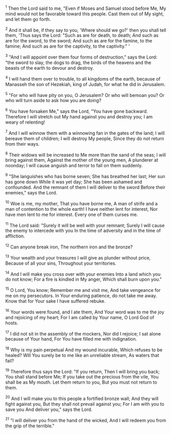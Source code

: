 <sup>1</sup> 
Then the Lord said to me, "Even if Moses and Samuel stood before Me, My mind would not be favorable toward this people. Cast them out of My sight, and let them go forth. 

<sup>2</sup> 
And it shall be, if they say to you, 'Where should we go?' then you shall tell them, 'Thus says the Lord: "Such as are for death, to death; And such as are for the sword, to the sword; And such as are for the famine, to the famine; And such as are for the captivity, to the captivity." ' 

<sup>3</sup> 
"And I will appoint over them four forms of destruction," says the Lord: "the sword to slay, the dogs to drag, the birds of the heavens and the beasts of the earth to devour and destroy. 

<sup>4</sup> 
I will hand them over to trouble, to all kingdoms of the earth, because of Manasseh the son of Hezekiah, king of Judah, for what he did in Jerusalem. 

<sup>5</sup> 
"For who will have pity on you, O Jerusalem? Or who will bemoan you? Or who will turn aside to ask how you are doing? 

<sup>6</sup> 
You have forsaken Me," says the Lord, "You have gone backward. Therefore I will stretch out My hand against you and destroy you; I am weary of relenting! 

<sup>7</sup> 
And I will winnow them with a winnowing fan in the gates of the land; I will bereave them of children; I will destroy My people, Since they do not return from their ways. 

<sup>8</sup> 
Their widows will be increased to Me more than the sand of the seas; I will bring against them, Against the mother of the young men, A plunderer at noonday; I will cause anguish and terror to fall on them suddenly. 

<sup>9</sup> 
"She languishes who has borne seven; She has breathed her last; Her sun has gone down While it was yet day; She has been ashamed and confounded. And the remnant of them I will deliver to the sword Before their enemies," says the Lord.

<sup>10</sup> 
Woe is me, my mother, That you have borne me, A man of strife and a man of contention to the whole earth! I have neither lent for interest, Nor have men lent to me for interest. Every one of them curses me. 

<sup>11</sup> 
The Lord said: "Surely it will be well with your remnant; Surely I will cause the enemy to intercede with you In the time of adversity and in the time of affliction. 

<sup>12</sup> 
Can anyone break iron, The northern iron and the bronze? 

<sup>13</sup> 
Your wealth and your treasures I will give as plunder without price, Because of all your sins, Throughout your territories. 

<sup>14</sup> 
And I will make you cross over with your enemies Into a land which you do not know; For a fire is kindled in My anger, Which shall burn upon you." 

<sup>15</sup> 
O Lord, You know; Remember me and visit me, And take vengeance for me on my persecutors. In Your enduring patience, do not take me away. Know that for Your sake I have suffered rebuke. 

<sup>16</sup> 
Your words were found, and I ate them, And Your word was to me the joy and rejoicing of my heart; For I am called by Your name, O Lord God of hosts. 

<sup>17</sup> 
I did not sit in the assembly of the mockers, Nor did I rejoice; I sat alone because of Your hand, For You have filled me with indignation. 

<sup>18</sup> 
Why is my pain perpetual And my wound incurable, Which refuses to be healed? Will You surely be to me like an unreliable stream, As waters that fail? 

<sup>19</sup> 
Therefore thus says the Lord: "If you return, Then I will bring you back; You shall stand before Me; If you take out the precious from the vile, You shall be as My mouth. Let them return to you, But you must not return to them. 

<sup>20</sup> 
And I will make you to this people a fortified bronze wall; And they will fight against you, But they shall not prevail against you; For I am with you to save you And deliver you," says the Lord. 

<sup>21</sup> 
"I will deliver you from the hand of the wicked, And I will redeem you from the grip of the terrible."